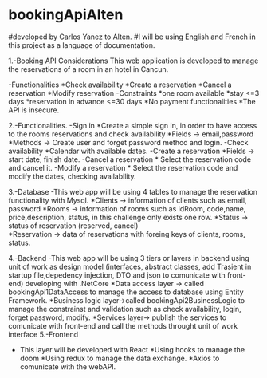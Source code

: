 # bookingApiAlten
#developed by Carlos Yanez to Alten.
#I will be using English and French in this project as a language of documentation.

1.-Booking API Considerations
  This web application is developed to manage the reservations of a room in an hotel in Cancun.
  
  -Functionalities 
    *Check availability
    *Create a reservation
    *Cancel a reservation
    *Modify reservation
  -Constraints
    *one room available
    *stay <=3 days
    *reservation in advance <=30 days
    *No payment functionalities
    *The API is insecure.

2.-Functionalities.
  -Sign in
    *Create a simple sign in, in order to have access to the rooms reservations and check availability
    *Fields -> email,password
    *Methods -> Create user and forget password method and login.
  -Check availability
    *Calendar with available dates.
  -Create a reservation
    *Fields -> start date, finish date.
  -Cancel a reservation
    * Select the reservation code and cancel it.
  -Modify a reservation
    * Select the reservation code and modify the dates, checking availability.

3.-Database
  -This web app will be using 4 tables to manage the reservation functionality with Mysql.
    *Clients -> information of clients such as email, password
    *Rooms -> information of rooms such as idRoom, code,name, price,description, status, in this challenge only exists one row.
    *Status -> status of reservation (reserved, cancel)    
    *Reservation -> data of reservations with foreing keys of clients, rooms, status.

4.-Backend
  -This web app will be using 3 tiers or layers in backend using unit of work as design model (interfaces, abstract classes, add Trasient in startup file,depedency injection, DTO and json to comunicate with front-end) developing with .NetCore
    *Data access layer -> called bookingApi1DataAccess to manage the access to database using Entity Framework.
    *Business logic layer->called bookingApi2BusinessLogic to manage the constrainst and validation such as check availability, login, forget password, modify.
    *Services layer-> publish the services to comunicate with front-end and call the methods throught unit of work interface
 5.-Frontend
  - This layer will be developed with React 
    *Using hooks to manage the doom
    *Using redux to manage the data exchange.
    *Axios to comunicate with the webAPI.
 

